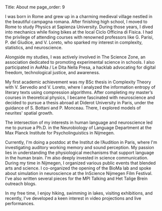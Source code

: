 Title: About me
page_order: 9

I was born in Rome and grew up in a charming medieval village nestled in the beautiful campagna romana. After finishing high school, I moved to Rome to study Physics at Sapienza University. During those years, I dived into mechanics while fixing bikes at the local Ciclo Officina di Fisica. I had the privilege of attending courses with renowned professors like G. Parisi, P. del Giudice, and V. Loreto, who sparked my interest in complexity, statistics, and neuroscience.

Alongside my studies, I was actively involved in The Science Zone, an association dedicated to promoting experimental science in schools. I also participated in AvANa / Le Dita Nella Presa, a hacklab advocating for digital freedom, technological justice, and awareness.

My first academic achievement was my BSc thesis in Complexity Theory with V. Servedio and V. Loreto, where I analyzed the information entropy of literary texts using compression algorithms. After completing my master’s courses in theoretical physics, I became fascinated with neuroscience and decided to pursue a thesis abroad at Diderot University in Paris, under the guidance of S. Bottani and P. Monceau. There, I explored models of neurites' spatial growth.

The intersection of my interests in human language and neuroscience led me to pursue a Ph.D. in the Neurobiology of Language Department at the Max Planck Institute for Psycholinguistics in Nijmegen.

Currently, I'm doing a postdoc at the Institut de l’Audition in Paris, where I'm investigating auditory working memory and sound perception. My passion lies in understanding the physiological mechanisms that support language in the human brain. I'm also deeply invested in science communication. During my time in Nijmegen, I organized various public events that blended arts and science. I co-organized the opening of the BioMa lab and spoke about simulation in neuroscience at the InScience Nijmegen Film Festival. I've also written several pieces for the MPI Talking and Het Talige Brein outreach blogs.

In my free time, I enjoy hiking, swimming in lakes, visiting exhibitions, and recently, I've developed a keen interest in video projections and live performances.